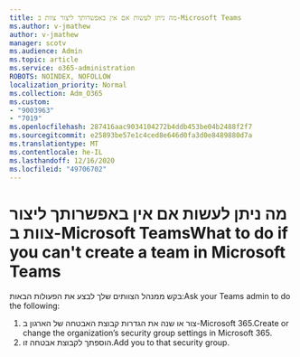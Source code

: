 ```yaml
---
title: מה ניתן לעשות אם אין באפשרותך ליצור צוות ב-Microsoft Teams
ms.author: v-jmathew
author: v-jmathew
manager: scotv
ms.audience: Admin
ms.topic: article
ms.service: o365-administration
ROBOTS: NOINDEX, NOFOLLOW
localization_priority: Normal
ms.collection: Adm_O365
ms.custom:
- "9003963"
- "7019"
ms.openlocfilehash: 287416aac9034104272b4ddb453be04b2488f2f7
ms.sourcegitcommit: e25893be57e1c4ced8e646d0fa3d0e8489880d7a
ms.translationtype: MT
ms.contentlocale: he-IL
ms.lasthandoff: 12/16/2020
ms.locfileid: "49706702"
---
```

# <a name="what-to-do-if-you-cant-create-a-team-in-microsoft-teams"></a><span data-ttu-id="fd6d4-102">מה ניתן לעשות אם אין באפשרותך ליצור צוות ב-Microsoft Teams</span><span class="sxs-lookup"><span data-stu-id="fd6d4-102">What to do if you can't create a team in Microsoft Teams</span></span>

<span data-ttu-id="fd6d4-103">בקש ממנהל הצוותים שלך לבצע את הפעולות הבאות:</span><span class="sxs-lookup"><span data-stu-id="fd6d4-103">Ask your Teams admin to do the following:</span></span>

1. <span data-ttu-id="fd6d4-104">צור או שנה את הגדרות קבוצת האבטחה של הארגון ב-Microsoft 365.</span><span class="sxs-lookup"><span data-stu-id="fd6d4-104">Create or change the organization’s security group settings in Microsoft 365.</span></span>
2. <span data-ttu-id="fd6d4-105">הוספתך לקבוצת אבטחה זו.</span><span class="sxs-lookup"><span data-stu-id="fd6d4-105">Add you to that security group.</span></span>
